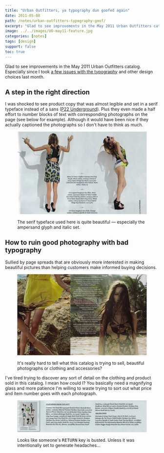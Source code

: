 ```yaml
---
title: "Urban Outfitters, ya typography dun goofed again"
date: 2011-05-08
path: /notes/urban-outfitters-typography-goof/
excerpt: "Glad to see improvements in the May 2011 Urban Outfitters catalog. Especially since I took a few issues with their typography last month."
image: ../../images/UO-may11-feature.jpg
categories: [notes]
tags: [design]
support: false
toc: true
---
```


Glad to see improvements in the May 2011 Urban Outfitters catalog. Especially since I took [a few issues with the typography](/articles/typography-urban-outfitters/) and other design choices last month.

## A step in the right direction

I was shocked to see product copy that was almost legible and set in a serif typeface instead of a sans ([P22 Underground](https://web.archive.org/web/20111111003402/http://www.p22.com/products/underground.html)). Plus they even made a half effort to number blocks of text with corresponding photographs on the page (see below for example). Although it would have been nice if they actually captioned the photographs so I don't have to think as much.

<figure>
  <img alt="Urban Outfitters May 2011 serifs and italics" src="../../images/UO-MAY11-serifs-italics.jpg">
  <figcaption><p>The serif typeface used here is quite beautiful &mdash; especially the ampersand glyph and italic set.</p></figcaption>
</figure>

## How to ruin good photography with bad typography

Sullied by page spreads that are obviously more interested in making beautiful pictures than helping customers make informed buying decisions.

<figure>
  <img alt="Urban Outfitters May 2011 excellent photography" src="../../images/UO-MAY11-photography.jpg">
  <figcaption><p>It's really hard to tell what this catalog is trying to sell, beautiful photographs or clothing and accessories?</p></figcaption>
</figure>

I've tired trying to discover any sort of detail on the clothing and product sold in this catalog. I mean how could I? You basically need a magnifying glass and more patience I'm willing to waste trying to sort out what price and item number goes with each photograph.

<figure>
  <img alt="Urban Outfitters May 2011 unreadable mess" src="../../images/UO-MAY11-unreadable-mess.jpg">
  <figcaption><p>Looks like someone's <kbd>RETURN</kbd> key is busted. Unless it was intentionally set to generate headaches&hellip;</p></figcaption>
</figure>
